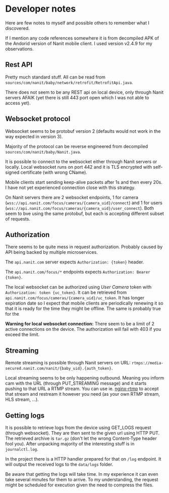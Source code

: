 # Developer notes

Here are few notes to myself and possible others to remember what I discovered.

If I mention any code references somewhere it is from decompiled APK of the Andorid version of Nanit mobile client. I used version v2.4.9 for my observations.

## Rest API

Pretty much standard stuff. All can be read from `sources/com/nanit/baby/network/retrofit/RetrofitApi.java`.

There does not seem to be any REST api on local device, only through Nanit servers AFAIK (yet there is still 443 port open which I was not able to access yet).

## Websocket protocol

Websocket seems to be protobuf version 2 (defaults would not work in the way expected in version 3).

Majority of the protocol can be reverse engineered from decompiled `sources/com/nanit/baby/Nanit.java`.

It is possible to connect to the websocket either through Nanit servers or locally. Local websocket runs on port 442 and it is TLS encrypted with self-signed certificate (with wrong CName).

Mobile clients start sending keep-alive packets after 1s and then every 20s. I have not yet experienced connection close with this strategy.

On Nanit servers there are 2 websocket endpoints, 1 for camera (`wss://api.nanit.com/focus/cameras/{camera_uid}/connect`)
and 1 for users (`wss://api.nanit.com/focus/cameras/{camera_uid}/user_connect`). Both seem to bve using the same protobuf,
but each is accepting different subset of requests.

## Authorization

There seems to be quite mess in request authorization. Probably caused by API being backed by multiple microservices.

The `api.nanit.com` server expects `Authorization: {token}` header.

The `api.nanit.com/focus/*` endpoints expects `Authorization: Bearer {token}`.

The local websocket can be authorized using _User Camera_ token with `Authorization: token {uc_token}`. It can be retrieved from `api.nanit.com/focus/cameras/{camera_uid}/uc_token`. It has longer expiration date so I expect that mobile clients are periodically renewing it so that it is ready for the time they might be offline. The same is probably true for the 

**Warning for local websocket connection:** There seem to be a limit of 2 active connections on the device. The authorization will fail with 403 if you exceed the limit.

## Streaming

Remote streaming is possible through Nanit servers on URL: `rtmps://media-secured.nanit.com/nanit/{baby_uid}.{auth_token}`.

Local streaming seems to be only happening outbound. Meaning you inform cam with the URL (through PUT_STREAMING message) and it starts pushing to that URL a RTMP stream. You can use ie. [nginx-rtmp](https://docs.nginx.com/nginx/admin-guide/dynamic-modules/rtmp/) to accept that stream and restream it however you need (as your own RTMP stream, HLS stream, ...).

## Getting logs

It is possible to retrieve logs from the device using GET_LOGS request (through websocket). They are then sent to the given url using HTTP PUT. The retrieved archive is `tar.gz` (don't let the wrong Content-Type header fool you). After unpacking majority of the interesting stuff is in `journalctl.log`.

In the project there is a HTTP handler prepared for that on `/log` endpoint. It will output the received logs to the `data/logs` folder.

Be aware that getting the logs will take time. In my experience it can even take several minutes for them to arrive. To my understanding, the request might be scheduled for execution given the need to compress the files.